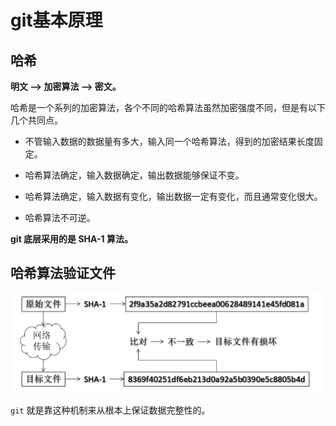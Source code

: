 # git基本原理

## 哈希

**明文 --> 加密算法 --> 密文。**

哈希是一个系列的加密算法，各个不同的哈希算法虽然加密强度不同，但是有以下几个共同点。

- 不管输入数据的数据量有多大，输入同一个哈希算法，得到的加密结果长度固定。

- 哈希算法确定，输入数据确定，输出数据能够保证不变。

- 哈希算法确定，输入数据有变化，输出数据一定有变化，而且通常变化很大。

- 哈希算法不可逆。

**git 底层采用的是 SHA-1 算法。**

## 哈希算法验证文件

![哈希算法验证文件](./img/hash_compare.png)

`git` 就是靠这种机制来从根本上保证数据完整性的。
